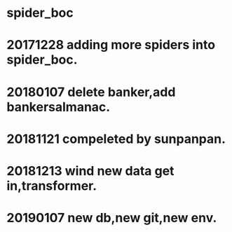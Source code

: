# spider_boc
# 20171228 adding more spiders into spider_boc.
# 20180107 delete banker,add bankersalmanac.
# 20181121 compeleted by sunpanpan.
# 20181213 wind new data get in,transformer.
# 20190107 new db,new git,new env.
